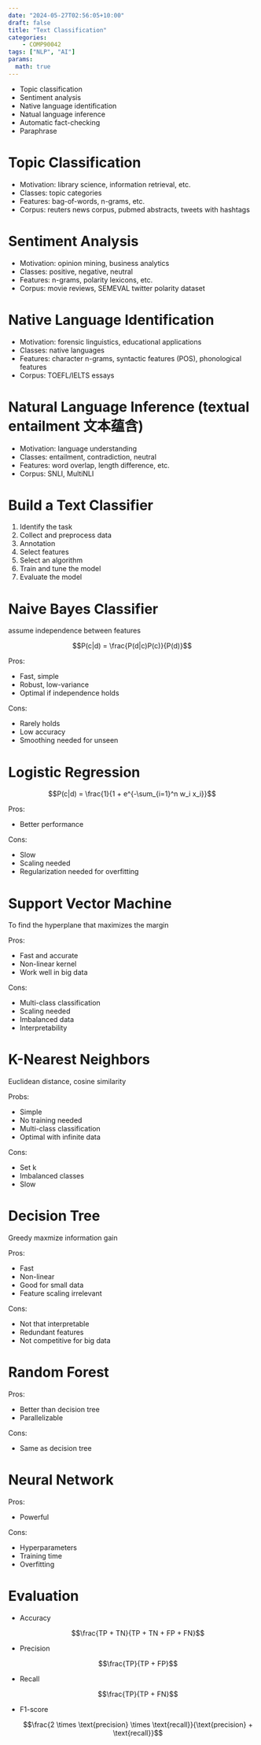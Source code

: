 ```yaml
---
date: "2024-05-27T02:56:05+10:00"
draft: false
title: "Text Classification"
categories:
    - COMP90042
tags: ["NLP", "AI"]
params:
  math: true
---
```



- Topic classification
- Sentiment analysis
- Native language identification
- Natual language inference
- Automatic fact-checking
- Paraphrase


# Topic Classification

- Motivation: library science, information retrieval, etc.
- Classes: topic categories
- Features: bag-of-words, n-grams, etc.
- Corpus: reuters news corpus, pubmed abstracts, tweets with hashtags

# Sentiment Analysis

- Motivation: opinion mining, business analytics
- Classes: positive, negative, neutral
- Features: n-grams, polarity lexicons, etc.
- Corpus: movie reviews, SEMEVAL twitter polarity dataset

# Native Language Identification

- Motivation: forensic linguistics, educational applications
- Classes: native languages
- Features: character n-grams, syntactic features (POS), phonological features
- Corpus: TOEFL/IELTS essays

# Natural Language Inference (textual entailment 文本蕴含)

- Motivation: language understanding
- Classes: entailment, contradiction, neutral
- Features: word overlap, length difference, etc.
- Corpus: SNLI, MultiNLI

# Build a Text Classifier

1. Identify the task
2. Collect and preprocess data
3. Annotation
4. Select features
5. Select an algorithm
6. Train and tune the model
7. Evaluate the model

# Naive Bayes Classifier

assume independence between features

$$P(c|d) = \frac{P(d|c)P(c)}{P(d)}$$

Pros:
- Fast, simple
- Robust, low-variance
- Optimal if independence holds

Cons:
- Rarely holds
- Low accuracy
- Smoothing needed for unseen

# Logistic Regression

$$P(c|d) = \frac{1}{1 + e^{-\sum_{i=1}^n w_i x_i}}$$

Pros:
- Better performance

Cons:
- Slow
- Scaling needed
- Regularization needed for overfitting

# Support Vector Machine

To find the hyperplane that maximizes the margin

Pros:
- Fast and accurate
- Non-linear kernel
- Work well in big data

Cons:
- Multi-class classification
- Scaling needed
- Imbalanced data
- Interpretability

# K-Nearest Neighbors

Euclidean distance, cosine similarity

Probs:
- Simple
- No training needed
- Multi-class classification
- Optimal with infinite data

Cons:
- Set k
- Imbalanced classes
- Slow

# Decision Tree

Greedy maxmize information gain

Pros:
- Fast
- Non-linear
- Good for small data
- Feature scaling irrelevant

Cons:
- Not that interpretable
- Redundant features
- Not competitive for big data

# Random Forest

Pros:
- Better than decision tree
- Parallelizable

Cons:
- Same as decision tree

# Neural Network

Pros:
- Powerful

Cons:
- Hyperparameters
- Training time
- Overfitting

# Evaluation

- Accuracy

    $$\frac{TP + TN}{TP + TN + FP + FN}$$

- Precision
    
    $$\frac{TP}{TP + FP}$$

- Recall
    
    $$\frac{TP}{TP + FN}$$  

- F1-score
    
    $$\frac{2 \times \text{precision} \times \text{recall}}{\text{precision} + \text{recall}}$$


